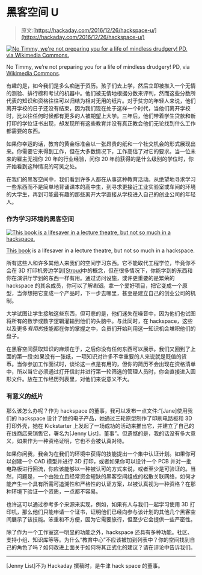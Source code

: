 # 黑客空间 U

> 原文:[https://hackaday.com/2016/12/26/hackspace-u/](https://hackaday.com/2016/12/26/hackspace-u/)

[![No Timmy, we're not preparing you for a life of mindless drudgery! PD, via Wikimedia Commons.](../Images/dea55bb63b314c877e4bc7b2562948f2.png)](https://hackaday.com/wp-content/uploads/2016/12/landaff_1940s.jpg)

No Timmy, we’re not preparing you for a life of mindless drudgery! PD, via [Wikimedia Commons](https://commons.wikimedia.org/wiki/File:Landaff_1940s.jpg).

有趣的是，如今我们是多么痴迷于资历。孩子们去上学，然后立即被推入一个无情的测验、排行榜和考试的机器中。他们被无情地根据分数来评判，然而这些分数所代表的知识和资格往往可以归结为相对无用的纸片。对于贫穷的年轻人来说，他们离开学校的日子还没有结束，因为我们现在处于这样一个时代，当他们离开学校时，比以往任何时候都有更多的人被期望上大学。三年后，他们带着学生贷款和新打印的学位证书出现，却发现所有这些教育并没有真正教会他们无论找到什么工作都需要的东西。

如果你幸运的话，教育的黄金标准会以一张昂贵的纸和一个社交机会的形式展现出来。你需要它来得到工作，但在大多数情况下，工作高估了对它的要求。当一位未来的雇主无视你 20 年的行业经验，问你 20 年前获得的是什么级别的学位时，你开始看到这种情况的可笑之处。

在我们的黑客空间中，我们看到许多人都在从事这种教育活动。从绝望地寻求学习一些东西而不是简单地背诵课本的高中生，到寻求更接近工业实验室或车间的环境的大学生，再到可能最有趣的那些离开大学直接从学校进入自己的创业公司的年轻人。

### 作为学习环境的黑客空间

[![This book is a lifesaver in a lecture theatre, but not so much in a hackspace.](../Images/1a3611490a4b1520576c4f585e458d35.png)](https://hackaday.com/wp-content/uploads/2016/12/9781137031204.jpg)

[This book](https://he.palgrave.com/page/detail/?K=9781137031204) is a lifesaver in a lecture theatre, but not so much in a hackspace.

所有这些人和许多其他人来我们的空间学习东西。它不能取代工程学位，毕竟你不会在 3D 打印机旁边学到[[Stroud](https://he.palgrave.com/page/detail/?K=9781137031204)中的概念，但在很多情况下，你能学到的东西和你在演讲厅学到的东西一样有用。通过访问设施，或许更重要的是繁荣的 hackspace 的其余成员，你可以了解*制造*。拿一个爱好项目，把它变成一个原型，当你想把它变成一个产品时，下一步去哪里，甚至是建立自己的创业公司的机制。

大学试图让学生接触这些东西，但可悲的是，他们迷失在噪音中，因为他们也试图将所有的数学或数字逻辑灌输到他们的头脑中。与此同时，在 hackspace，这些以及更多*有用的*技能都在你的掌握之中，会员们开始利用这一知识机会堆积他们的盘子。

在黑客空间获取知识的麻烦在于，之后你没有任何东西可以展示。我们又回到了上面的第一段:如果没有一张纸，一项知识对许多不幸重要的人来说就是贬值的货币。当你参加工作面试时，谈论这一点是有用的，但你的简历不会出现在资格清单中，所以当它必须通过打开信封并进行第一轮筛选的管理人员时，你会直接进入圆形文件。放在工作经历列表里，对他们来说意义不大。

### 有意义的纸片

那么该怎么办呢？作为 hackspace 的董事，我可以发布一点文件:“[Jane]使用我们的 hackspace 设计了她的电子产品，她通过三轮原型制作了印刷电路板和 3D 打印外壳，她在 Kickstarter 上发起了一场成功的活动来推出它，并建立了自己的在线商店来销售它，署名为[Jenny List]，董事”。但遗憾的是，我的话没有多大意义，如果作为一种资格证明，它也不会被认真对待。

如果你问我，我会为在我们的环境中获得的技能提出一个集中认证计划。如果你可以创建一个 CAD 模型并进行 3D 打印，或者如果你可以设计一个 PCB 并对一批电路板进行回流，你应该能够以一种被认可的方式来说，或者至少是可验证的。当然，问题是，一个由独立且经常资金短缺的黑客空间组成的松散关联网络，如何才能产生一个具有所需可追溯性和严格性的认证方案，以被认真视为一种资格？在那种环境下验证一个资质，一点都不容易。

也许这可以通过参考多个来源来实现，例如，如果有人与我们一起学习使用 3D 打印机，那么他们只能申请一个证书，证明他们已经向参与该计划的其他几个黑客空间展示了该技能。笨重和不方便，因为它需要旅行，但至少它会提供一些严密性。

除了作为一个工作室这一明显的功能之外，hackspace 还具有多种功能。社区、支持小组、知识库等等。为什么“教育中心”不应该被加到列表中？你的空间找到自己的角色了吗？如何改进上面关于如何将其正式化的建议？请在评论中告诉我们。

* * *

[Jenny List]不为 Hackaday 撰稿时，是牛津 hack space 的董事。